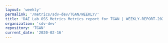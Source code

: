 ```yaml
---
layout: 'weekly'
permalink: '/metrics/sdv-dev/TGAN/WEEKLY/'
title: 'DAI Lab OSS Metrics Metrics report for TGAN | WEEKLY-REPORT-2020-02-16'
organization: 'sdv-dev'
repository: 'TGAN'
current_date: '2020-02-16'
---
```

